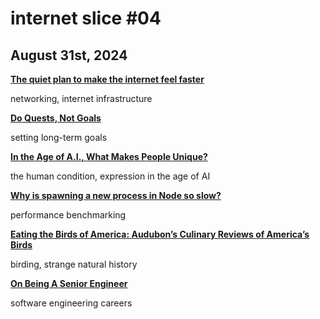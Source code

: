 # internet slice #04
## August 31st, 2024

[**The quiet plan to make the internet feel faster**](https://www.theverge.com/23655762/l4s-internet-apple-comcast-latency-speed-bandwidth)

networking, internet infrastructure

[**Do Quests, Not Goals**](https://www.raptitude.com/2024/08/do-quests-not-goals/)

setting long-term goals

[**In the Age of A.I., What Makes People Unique?**](https://www.newyorker.com/culture/open-questions/in-the-age-of-ai-what-makes-people-unique)

the human condition, expression in the age of AI

[**Why is spawning a new process in Node so slow?**](https://blog.val.town/blog/node-spawn-performance/)

performance benchmarking

[**Eating the Birds of America: Audubon’s Culinary Reviews of America’s Birds**](https://usbirdhistory.com/audubon-eating-americas-birds/)

birding, strange natural history

[**On Being A Senior Engineer**](https://www.kitchensoap.com/2012/10/25/on-being-a-senior-engineer/)

software engineering careers